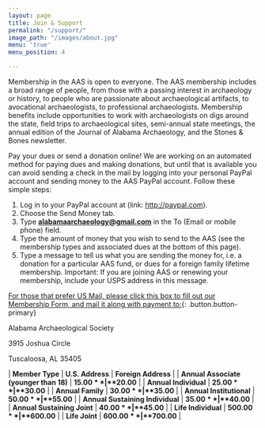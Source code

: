 ```yaml
---
layout: page
title: Join & Support
permalink: "/support/"
image_path: "/images/about.jpg"
menu: 'true'
menu_position: 4

---
```

Membership in the AAS is open to everyone. The AAS membership includes a broad range of people, from those with a passing interest in archaeology or history, to people who are passionate about archaeological artifacts, to avocational archaeologists, to professional archaeologists. Membership benefits include opportunities to work with archaeologists on digs around the state, field trips to archaeological sites, semi-annual state meetings, the annual edition of the Journal of Alabama Archaeology, and the Stones & Bones newsletter.

Pay your dues or send a donation online! We are working on an automated method for paying dues and making donations, but until that is available you can avoid sending a check in the mail by logging into your personal PayPal account and sending money to the AAS PayPal account. Follow these simple steps:

1. Log in to your PayPal account at (link: http://paypal.com).
2. Choose the Send Money tab.
3. Type **alabamaarchaeology@gmail.com** in the To (Email or mobile phone) field.
4. Type the amount of money that you wish to send to the AAS (see the membership types and associated dues at the bottom of this page).
5. Type a message to tell us what you are sending the money for, i.e. a donation for a particular AAS fund, or dues for a foreign family lifetime membership. Important: If you are joining AAS or renewing your membership, include your USPS address in this message.

[For those that prefer US Mail, please click this box to fill out our Membership Form, and mail it along with payment to:](/files/aasmembership.pdf){: .button.button-primary}

Alabama Archaeological Society 

3915 Joshua Circle

Tuscaloosa, AL 35405

| **Member Type** | **U.S. Address** | **Foreign Address** |
| **Annual Associate (younger than 18)** | **$15.00** | **$20.00** |
| **Annual Individual** | **$25.00** | **$30.00** |
| **Annual Family** | **$30.00** | **$35.00** |
| **Annual Institutional** | **$50.00** | **$55.00** |
| **Annual Sustaining Individual** | **$35.00** | **$40.00** |
| **Annual Sustaining Joint** | **$40.00** | **$45.00** |
| **Life Individual** | **$500.00** | **$600.00** |
| **Life Joint** | **$600.00** | **$700.00** |

<div style="clear:both;"> </div>

 